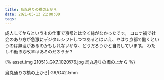 ```yaml
---
title: 烏丸通りの橋の上から
date: 2021-05-13 21:00:00
tags:
---
```


成人してからというもの仕事で京都とは全く縁がなかったです。
コロナ禍で社会のあり方が急激にデジタルシフトしつつあるとはいえ、やはり京都で働くというのは無理があるのかもしれないかな、どうだろうかと自問しています。
わたしの働き方改革はあるのだろうか？

{% asset_img 210513_GX7_1020576.jpg 烏丸通りの橋の上から %}

烏丸通りの橋の上から| G9/G42.5mm